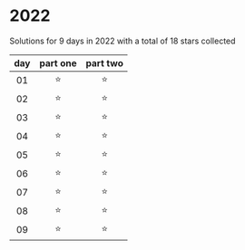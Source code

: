 # 2022
Solutions for 9 days in 2022 with a total of 18 stars collected

| day   | part one | part two |
| :---: | :------: | :------: |
| 01 | ⭐️ | ⭐️ |
| 02 | ⭐️ | ⭐️ |
| 03 | ⭐️ | ⭐️ |
| 04 | ⭐️ | ⭐️ |
| 05 | ⭐️ | ⭐️ |
| 06 | ⭐️ | ⭐️ |
| 07 | ⭐️ | ⭐️ |
| 08 | ⭐️ | ⭐️ |
| 09 | ⭐️ | ⭐️ |